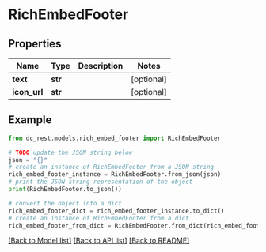 # RichEmbedFooter


## Properties

Name | Type | Description | Notes
------------ | ------------- | ------------- | -------------
**text** | **str** |  | [optional] 
**icon_url** | **str** |  | [optional] 

## Example

```python
from dc_rest.models.rich_embed_footer import RichEmbedFooter

# TODO update the JSON string below
json = "{}"
# create an instance of RichEmbedFooter from a JSON string
rich_embed_footer_instance = RichEmbedFooter.from_json(json)
# print the JSON string representation of the object
print(RichEmbedFooter.to_json())

# convert the object into a dict
rich_embed_footer_dict = rich_embed_footer_instance.to_dict()
# create an instance of RichEmbedFooter from a dict
rich_embed_footer_from_dict = RichEmbedFooter.from_dict(rich_embed_footer_dict)
```
[[Back to Model list]](../README.md#documentation-for-models) [[Back to API list]](../README.md#documentation-for-api-endpoints) [[Back to README]](../README.md)


